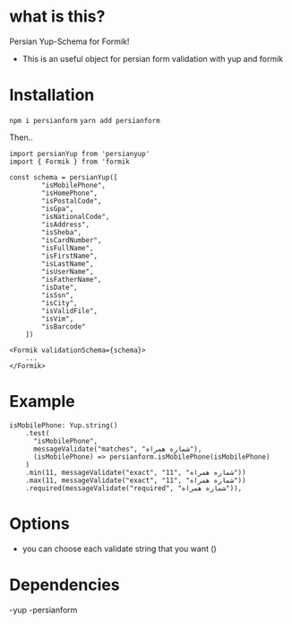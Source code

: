 # what is this?

Persian Yup-Schema for Formik!

- This is an useful object for persian form validation with yup and formik

# Installation

`npm i persianform`
`yarn add persianform`

Then..

```
import persianYup from 'persianyup'
import { Formik } from 'formik

const schema = persianYup([
        "isMobilePhone",
        "isHomePhone",
        "isPostalCode",
        "isGpa",
        "isNationalCode",
        "isAddress",
        "isSheba",
        "isCardNumber",
        "isFullName",
        "isFirstName",
        "isLastName",
        "isUserName",
        "isFatherName",
        "isDate",
        "isSsn",
        "isCity",
        "isValidFile",
        "isVim",
        "isBarcode"
    ])

<Formik validationSchema={schema}>
    ...
</Formik>
```

# Example

```
isMobilePhone: Yup.string()
    .test(
      "isMobilePhone",
      messageValidate("matches", "شماره همراه"),
      (isMobilePhone) => persianform.isMobilePhone(isMobilePhone)
    )
    .min(11, messageValidate("exact", "11", "شماره همراه"))
    .max(11, messageValidate("exact", "11", "شماره همراه"))
    .required(messageValidate("required", "شماره همراه")),
```

# Options

- you can choose each validate string that you want ()

# Dependencies

-yup
-persianform

